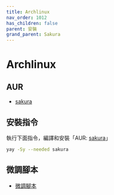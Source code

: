```yaml
---
title: Archlinux
nav_order: 1012
has_children: false
parent: 安裝
grand_parent: Sakura
---
```



# Archlinux


## AUR

* [sakura](https://aur.archlinux.org/packages/sakura)


## 安裝指令

執行下面指令，編譯和安裝「AUR: [sakura](https://aur.archlinux.org/packages/sakura)」

``` sh
yay -Sy --needed sakura
```


## 微調腳本

* [微調腳本](https://github.com/samwhelp/ezarcher-adjustment/tree/main/prototype/tool/sakura)
